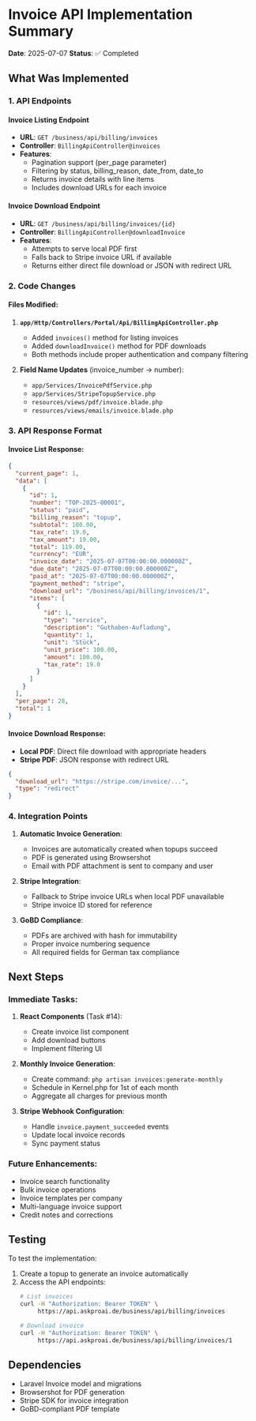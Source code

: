 # Invoice API Implementation Summary

**Date**: 2025-07-07
**Status**: ✅ Completed

## What Was Implemented

### 1. API Endpoints

#### Invoice Listing Endpoint
- **URL**: `GET /business/api/billing/invoices`
- **Controller**: `BillingApiController@invoices`
- **Features**:
  - Pagination support (per_page parameter)
  - Filtering by status, billing_reason, date_from, date_to
  - Returns invoice details with line items
  - Includes download URLs for each invoice

#### Invoice Download Endpoint
- **URL**: `GET /business/api/billing/invoices/{id}`
- **Controller**: `BillingApiController@downloadInvoice`
- **Features**:
  - Attempts to serve local PDF first
  - Falls back to Stripe invoice URL if available
  - Returns either direct file download or JSON with redirect URL

### 2. Code Changes

#### Files Modified:
1. **`app/Http/Controllers/Portal/Api/BillingApiController.php`**
   - Added `invoices()` method for listing invoices
   - Added `downloadInvoice()` method for PDF downloads
   - Both methods include proper authentication and company filtering

2. **Field Name Updates** (invoice_number → number):
   - `app/Services/InvoicePdfService.php`
   - `app/Services/StripeTopupService.php`
   - `resources/views/pdf/invoice.blade.php`
   - `resources/views/emails/invoice.blade.php`

### 3. API Response Format

#### Invoice List Response:
```json
{
  "current_page": 1,
  "data": [
    {
      "id": 1,
      "number": "TOP-2025-00001",
      "status": "paid",
      "billing_reason": "topup",
      "subtotal": 100.00,
      "tax_rate": 19.0,
      "tax_amount": 19.00,
      "total": 119.00,
      "currency": "EUR",
      "invoice_date": "2025-07-07T00:00:00.000000Z",
      "due_date": "2025-07-07T00:00:00.000000Z",
      "paid_at": "2025-07-07T00:00:00.000000Z",
      "payment_method": "stripe",
      "download_url": "/business/api/billing/invoices/1",
      "items": [
        {
          "id": 1,
          "type": "service",
          "description": "Guthaben-Aufladung",
          "quantity": 1,
          "unit": "Stück",
          "unit_price": 100.00,
          "amount": 100.00,
          "tax_rate": 19.0
        }
      ]
    }
  ],
  "per_page": 20,
  "total": 1
}
```

#### Invoice Download Response:
- **Local PDF**: Direct file download with appropriate headers
- **Stripe PDF**: JSON response with redirect URL
```json
{
  "download_url": "https://stripe.com/invoice/...",
  "type": "redirect"
}
```

### 4. Integration Points

1. **Automatic Invoice Generation**:
   - Invoices are automatically created when topups succeed
   - PDF is generated using Browsershot
   - Email with PDF attachment is sent to company and user

2. **Stripe Integration**:
   - Fallback to Stripe invoice URLs when local PDF unavailable
   - Stripe invoice ID stored for reference

3. **GoBD Compliance**:
   - PDFs are archived with hash for immutability
   - Proper invoice numbering sequence
   - All required fields for German tax compliance

## Next Steps

### Immediate Tasks:
1. **React Components** (Task #14):
   - Create invoice list component
   - Add download buttons
   - Implement filtering UI

2. **Monthly Invoice Generation**:
   - Create command: `php artisan invoices:generate-monthly`
   - Schedule in Kernel.php for 1st of each month
   - Aggregate all charges for previous month

3. **Stripe Webhook Configuration**:
   - Handle `invoice.payment_succeeded` events
   - Update local invoice records
   - Sync payment status

### Future Enhancements:
- Invoice search functionality
- Bulk invoice operations
- Invoice templates per company
- Multi-language invoice support
- Credit notes and corrections

## Testing

To test the implementation:
1. Create a topup to generate an invoice automatically
2. Access the API endpoints:
   ```bash
   # List invoices
   curl -H "Authorization: Bearer TOKEN" \
        https://api.askproai.de/business/api/billing/invoices
   
   # Download invoice
   curl -H "Authorization: Bearer TOKEN" \
        https://api.askproai.de/business/api/billing/invoices/1
   ```

## Dependencies

- Laravel Invoice model and migrations
- Browsershot for PDF generation
- Stripe SDK for invoice integration
- GoBD-compliant PDF template